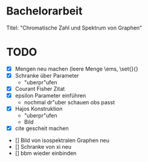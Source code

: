 Bachelorarbeit
==============

Titel: "Chromatische Zahl und Spektrum von Graphen"


TODO
======

- [x] Mengen neu machen (leere Menge \ems, \set{}{}
- [x] Schranke über Parameter
  - "uberpr"ufen
- [x] Courant Fisher Zitat
- [x] epsilon Parameter einführen
  - nochmal dr"uber schauen obs passt
- [x] Hajos Konstruktion
  - "uberpr"ufen
  - Bild
- [x] cite gescheit machen
- [] Bild von isospektralen Graphen neu
- [] Schranke von xi neu
- [] bbm wieder einbinden
